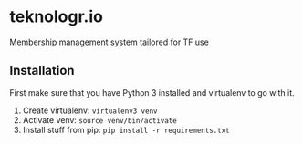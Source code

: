 # teknologr.io
Membership management system tailored for TF use

## Installation

First make sure that you have Python 3 installed and virtualenv to go with it.

1. Create virtualenv: `virtualenv3 venv`
2. Activate venv: `source venv/bin/activate`
3. Install stuff from pip: `pip install -r requirements.txt`
